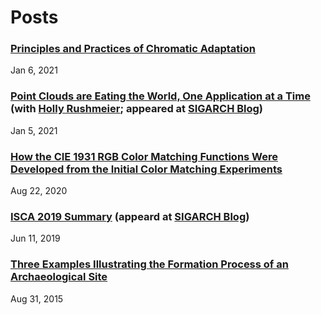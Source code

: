 # Posts

### [Principles and Practices of Chromatic Adaptation](md/chromatic-adaptation.md)
Jan 6, 2021

### [Point Clouds are Eating the World, One Application at a Time](https://www.sigarch.org/point-clouds-are-eating-the-world/) (with [Holly Rushmeier](https://graphics.cs.yale.edu/people/holly-rushmeier); appeared at [SIGARCH Blog](https://www.sigarch.org/blog/))
Jan 5, 2021

### [How the CIE 1931 RGB Color Matching Functions Were Developed from the Initial Color Matching Experiments](md/cmf.md)
Aug 22, 2020

### [ISCA 2019 Summary](https://www.sigarch.org/isca-2019-summary/) (appeard at [SIGARCH Blog](https://www.sigarch.org/blog/))
Jun 11, 2019

### [Three Examples Illustrating the Formation Process of an Archaeological Site](md/archaeological-formation.md)
Aug 31, 2015
